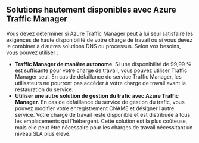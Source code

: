 ## <a name="highly-available-solutions-with-azure-traffic-manager"></a>Solutions hautement disponibles avec Azure Traffic Manager
Vous devez déterminer si Azure Traffic Manager peut à lui seul satisfaire les exigences de haute disponibilité de votre charge de travail ou si vous devez le combiner à d’autres solutions DNS ou processus. Selon vos besoins, vous pouvez utiliser :

* **Traffic Manager de manière autonome**. Si une disponibilité de 99,99 % est suffisante pour votre charge de travail, vous pouvez utiliser Traffic Manager seul. En cas de défaillance du service Traffic Manager, les utilisateurs ne pourront pas accéder à votre charge de travail avant la restauration du service.
* **Utiliser une autre solution de gestion du trafic avec Azure Traffic Manager**. En cas de défaillance du service de gestion du trafic, vous pouvez modifier votre enregistrement CNAME et désigner l’autre service. Votre charge de travail reste disponible et est distribuée à tous les emplacements qui l’hébergent. Cette solution est la plus coûteuse, mais elle peut être nécessaire pour les charges de travail nécessitant un niveau SLA plus élevé.



<!--HONumber=Jan17_HO3-->


